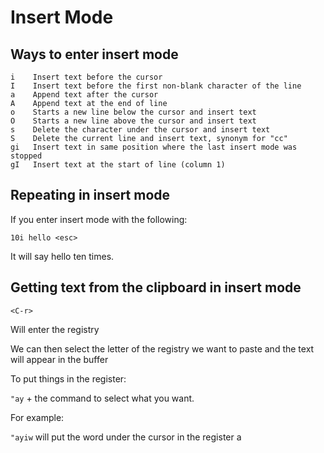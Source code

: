 # Insert Mode

## Ways to enter insert mode

```vim
i    Insert text before the cursor
I    Insert text before the first non-blank character of the line
a    Append text after the cursor
A    Append text at the end of line
o    Starts a new line below the cursor and insert text
O    Starts a new line above the cursor and insert text
s    Delete the character under the cursor and insert text
S    Delete the current line and insert text, synonym for "cc"
gi   Insert text in same position where the last insert mode was stopped
gI   Insert text at the start of line (column 1)
```

## Repeating in insert mode

If you enter insert mode with the following:

```vim
10i hello <esc>
```

It will say hello ten times.

## Getting text from the clipboard in insert mode

```vim
<C-r>
```

Will enter the registry

We can then select the letter of the registry we want to paste
and the text will appear in the buffer

To put things in the register:

`"ay` + the command to select what you want.

For example:

`"ayiw` will put the word under the cursor in the register a

